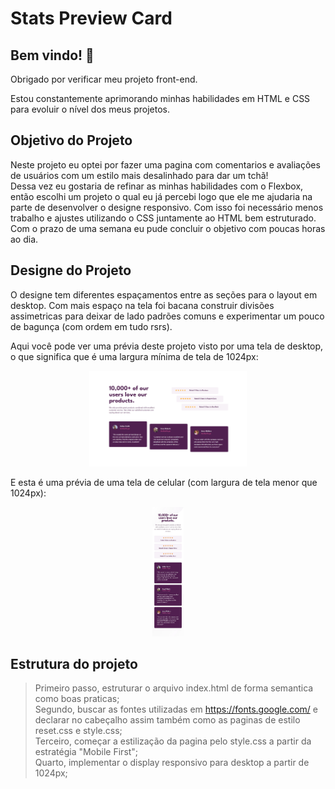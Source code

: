 # Stats Preview Card

## Bem vindo! 👋

Obrigado por verificar meu projeto front-end.

Estou constantemente aprimorando minhas habilidades em HTML e CSS para evoluir o nível dos meus projetos.

## Objetivo do Projeto

Neste projeto eu optei por fazer uma pagina com comentarios e avaliações de usuários com um estilo mais desalinhado para dar um tchã!<br>
Dessa vez eu gostaria de refinar as minhas habilidades com o Flexbox, então escolhi um projeto o qual eu já percebi logo que ele me ajudaria na parte de desenvolver o designe responsivo. Com isso foi necessário menos trabalho e ajustes utilizando o CSS juntamente ao HTML bem estruturado.<br>
Com o prazo de uma semana eu pude concluir o objetivo com poucas horas ao dia.

## Designe do Projeto

O designe tem diferentes espaçamentos entre as seções para o layout em desktop. Com mais espaço na tela foi bacana construir divisões assimetricas para deixar de lado padrões comuns e experimentar um pouco de bagunça (com ordem em tudo rsrs).

Aqui você pode ver uma prévia deste projeto visto por uma tela de desktop, o que significa que é uma largura mínima de tela de 1024px:

<div align="center">
  <img width=50% src="./images/desktop-design.png" alt="Visualização Desktop">
</div>

E esta é uma prévia de uma tela de celular (com largura de tela menor que 1024px):

<div align="center">
  <img width=10% src="./images/mobile-design.jpg" alt="Visualização Mobile">
</div>

## Estrutura do projeto

>Primeiro passo, estruturar o arquivo index.html de forma semantica como boas praticas;<br>
>Segundo, buscar as fontes utilizadas em https://fonts.google.com/ e declarar no cabeçalho assim também como as paginas de estilo reset.css e style.css;<br>
>Terceiro, começar a estilização da pagina pelo style.css a partir da estratégia "Mobile First";<br>
>Quarto, implementar o display responsivo para desktop a partir de 1024px;<br>
